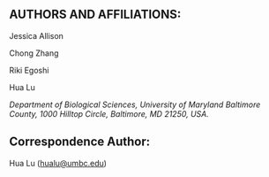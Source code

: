 ## AUTHORS AND AFFILIATIONS: 

Jessica Allison

Chong Zhang

Riki Egoshi 

Hua Lu 


*Department of Biological Sciences, University of Maryland Baltimore County, 1000 Hilltop Circle, Baltimore, MD 21250, USA.*


## Correspondence Author:

Hua Lu (hualu@umbc.edu) 

